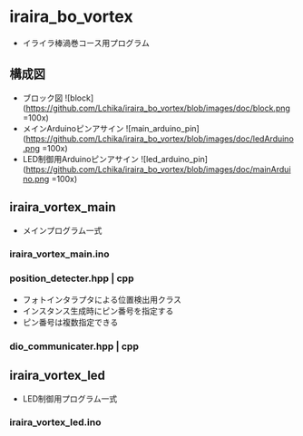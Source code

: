 # iraira_bo_vortex
 - イライラ棒渦巻コース用プログラム

## 構成図
 - ブロック図
![block](https://github.com/Lchika/iraira_bo_vortex/blob/images/doc/block.png =100x)
 - メインArduinoピンアサイン
![main_arduino_pin](https://github.com/Lchika/iraira_bo_vortex/blob/images/doc/ledArduino.png =100x)
 - LED制御用Arduinoピンアサイン
![led_arduino_pin](https://github.com/Lchika/iraira_bo_vortex/blob/images/doc/mainArduino.png =100x)

## iraira_vortex_main
 - メインプログラム一式

### iraira_vortex_main.ino
### position_detecter.hpp | cpp
 - フォトインタラプタによる位置検出用クラス
 - インスタンス生成時にピン番号を指定する
 - ピン番号は複数指定できる

### dio_communicater.hpp | cpp

## iraira_vortex_led
 - LED制御用プログラム一式

### iraira_vortex_led.ino